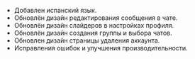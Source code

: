 - Добавлен испанский язык.
- Обновлён дизайн редактирования сообщения в чате.
- Обновлён дизайн слайдеров в настройках профиля.
- Обновлён дизайн создания группы и выбора чатов.
- Обновлен дизайн страницы удаления аккаунта.
- Исправления ошибок и улучшения производительности.
